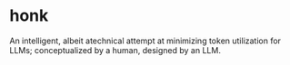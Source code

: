 # honk
An intelligent, albeit atechnical attempt at minimizing token utilization for LLMs; conceptualized by a human, designed by an LLM.
